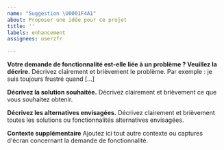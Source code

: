 ```yaml
---
name: "Suggestion \U0001F4A1"
about: Proposer une idée pour ce projet
title: ''
labels: enhancement
assignees: userzfr

---
```


**Votre demande de fonctionnalité est-elle liée à un problème ? Veuillez la décrire.**
Décrivez clairement et brièvement le problème. Par exemple : je suis toujours frustré quand [...]

**Décrivez la solution souhaitée.**
Décrivez clairement et brièvement ce que vous souhaitez obtenir.

**Décrivez les alternatives envisagées.**
Décrivez clairement et brièvement toutes les solutions ou fonctionnalités alternatives envisagées.

**Contexte supplémentaire**
Ajoutez ici tout autre contexte ou captures d'écran concernant la demande de fonctionnalité.
